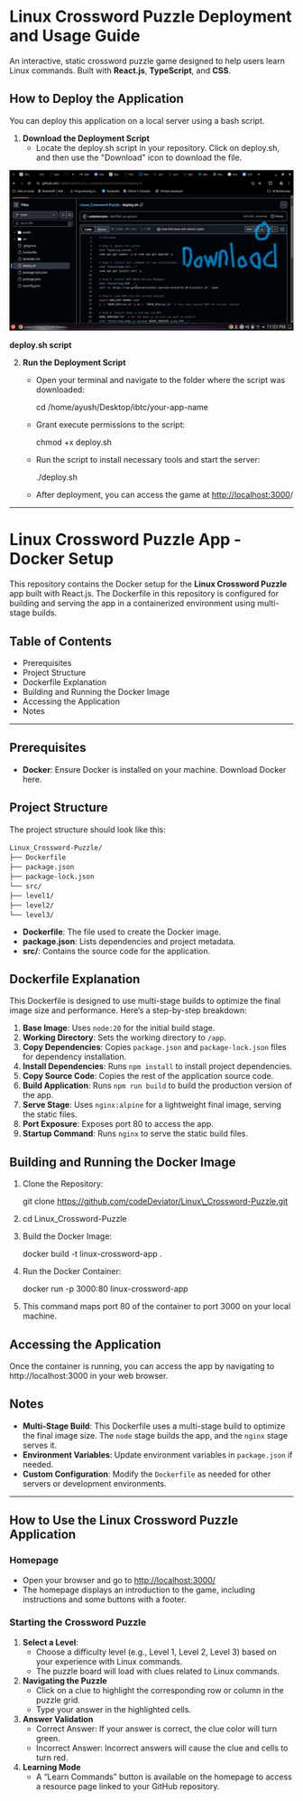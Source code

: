 # **Linux Crossword Puzzle Deployment and Usage Guide**

An interactive, static crossword puzzle game designed to help users learn Linux commands. Built with **React.js**, **TypeScript**, and **CSS**.

## 

## **How to Deploy the Application**

You can deploy this application on a local server using a bash script.

1. **Download the Deployment Script**  
   * Locate the deploy.sh script in your repository. Click on deploy.sh, and then use the "Download" icon to download the file.

![Alt Text](https://github.com/codeDeviator/Linux_Crossword-Puzzle/blob/main/deploy.png)

**deploy.sh script**

2. **Run the Deployment Script**  
   * Open your terminal and navigate to the folder where the script was downloaded:  

      cd  /home/ayush/Desktop/ibtc/your-app-name

   * Grant execute permissions to the script:
     
     chmod \+x deploy.sh  
       
   * Run the script to install necessary tools and start the server:
     
     ./deploy.sh  
   * After deployment, you can access the game at [http://localhost:3000](http://localhost:3000/)/

   

---

# **Linux Crossword Puzzle App \- Docker Setup**

This repository contains the Docker setup for the **Linux Crossword Puzzle** app built with React.js. The Dockerfile in this repository is configured for building and serving the app in a containerized environment using multi-stage builds.

## **Table of Contents**

* Prerequisites  
* Project Structure  
* Dockerfile Explanation  
* Building and Running the Docker Image  
* Accessing the Application  
* Notes

---

## **Prerequisites**

* **Docker**: Ensure Docker is installed on your machine. Download Docker here.

## **Project Structure**

The project structure should look like this:

`Linux_Crossword-Puzzle/`  
`├── Dockerfile`  
`├── package.json`  
`├── package-lock.json`  
`└── src/`  
    `├── level1/`  
    `├── level2/`  
    `└── level3/`

* **Dockerfile**: The file used to create the Docker image.  
* **package.json**: Lists dependencies and project metadata.  
* **src/**: Contains the source code for the application.

## **Dockerfile Explanation**

This Dockerfile is designed to use multi-stage builds to optimize the final image size and performance. Here’s a step-by-step breakdown:

1. **Base Image**: Uses `node:20` for the initial build stage.  
2. **Working Directory**: Sets the working directory to `/app`.  
3. **Copy Dependencies**: Copies `package.json` and `package-lock.json` files for dependency installation.  
4. **Install Dependencies**: Runs `npm install` to install project dependencies.  
5. **Copy Source Code**: Copies the rest of the application source code.  
6. **Build Application**: Runs `npm run build` to build the production version of the app.  
7. **Serve Stage**: Uses `nginx:alpine` for a lightweight final image, serving the static files.  
8. **Port Exposure**: Exposes port 80 to access the app.  
9. **Startup Command**: Runs `nginx` to serve the static build files.

## **Building and Running the Docker Image**

1. Clone the Repository:

   git clone https://github.com/codeDeviator/Linux\_Crossword-Puzzle.git  
     
2. cd Linux\_Crossword-Puzzle  
     
3. Build the Docker Image:

   docker build \-t linux-crossword-app .  
     
4. Run the Docker Container:

   docker run \-p 3000:80 linux-crossword-app  
     
5. This command maps port 80 of the container to port 3000 on your local machine.

## **Accessing the Application**

Once the container is running, you can access the app by navigating to http://localhost:3000 in your web browser.

## **Notes**

* **Multi-Stage Build**: This Dockerfile uses a multi-stage build to optimize the final image size. The `node` stage builds the app, and the `nginx` stage serves it.  
* **Environment Variables**: Update environment variables in `package.json` if needed.  
* **Custom Configuration**: Modify the `Dockerfile` as needed for other servers or development environments.

---


## **How to Use the Linux Crossword Puzzle Application**

### **Homepage**

* Open your browser and go to [http://localhost:3000/](http://localhost:3000/)  
* The homepage displays an introduction to the game, including instructions and some buttons with a footer.

### **Starting the Crossword Puzzle**

1. **Select a Level**:  
   * Choose a difficulty level (e.g., Level 1, Level 2, Level 3\) based on your experience with Linux commands.  
   * The puzzle board will load with clues related to Linux commands.  
2. **Navigating the Puzzle**  
   * Click on a clue to highlight the corresponding row or column in the puzzle grid.  
   * Type your answer in the highlighted cells.  
3. **Answer Validation**  
   * Correct Answer: If your answer is correct, the clue color will turn green.  
   * Incorrect Answer: Incorrect answers will cause the clue and cells to turn red.  
4. **Learning Mode**  
   * A “Learn Commands” button is available on the homepage to access a resource page linked to your GitHub repository. 

